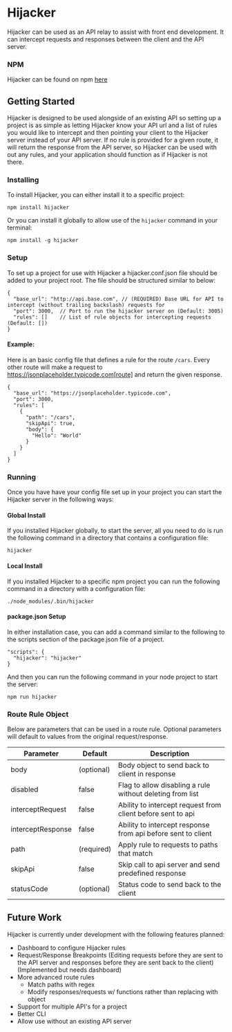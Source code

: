 # Hijacker
Hijacker can be used as an API relay to assist with front end development. It can intercept requests and responses between the client and the API server.  

### NPM
Hijacker can be found on npm [here](https://www.npmjs.com/package/hijacker)

## Getting Started
Hijacker is designed to be used alongside of an existing API so setting up a project is as simple as letting Hijacker know your API url and a list of rules you would like to intercept and then pointing your client to the Hijacker server instead of your API server.  If no rule is provided for a given route, it will return the response from the API server, so Hijacker can be used with out any rules, and your application should function as if Hijacker is not there.

### Installing
To install Hijacker, you can either install it to a specific project:

```
npm install hijacker
```

Or you can install it globally to allow use of the `hijacker` command in your terminal:

```
npm install -g hijacker
```

### Setup
To set up a project for use with Hijacker a hijacker.conf.json file should be added to your project root. The file should be structured similar to below:

```
{
  "base_url": "http://api.base.com", // (REQUIRED) Base URL for API to intercept (without trailing backslash) requests for
  "port": 3000,  // Port to run the hijacker server on (Default: 3005)
  "rules": []    // List of rule objects for intercepting requests (Default: [])
}
```

#### Example:
Here is an basic config file that defines a rule for the route `/cars`. Every other route will make a request to https://jsonplaceholder.typicode.com[route] and return the given response.
```
{
  "base_url": "https://jsonplaceholder.typicode.com",
  "port": 3000,
  "rules": [
    {
      "path": "/cars",
      "skipApi": true,
      "body": {
        "Hello": "World"
      }
    }
  ]
}
```

### Running
Once you have have your config file set up in your project you can start the Hijacker server in the following ways:

#### Global Install
If you installed Hijacker globally, to start the server, all you need to do is run the following command in a directory that contains a configuration file:

```
hijacker
```

#### Local Install
If you installed Hijacker to a specific npm project you can run the following command in a directory with a configuration file:

```
./node_modules/.bin/hijacker
```

#### package.json Setup
In either installation case, you can add a command similar to the following to the scripts section of the package.json file of a project.

```
"scripts": {
  "hijacker": "hijacker"
}
```

And then you can run the following command in your node project to start the server:
```
npm run hijacker
```

### Route Rule Object
Below are parameters that can be used in a route rule. Optional parameters will default to values from the original request/response.

| Parameter         | Default    | Description                                                  |
| ----------------- | ---------- | ------------------------------------------------------------ |
| body              | (optional) | Body object to send back to client in response               |
| disabled          | false      | Flag to allow disabling a rule without deleting from list    |
| interceptRequest  | false      | Ability to intercept request from client before sent to api  |
| interceptResponse | false      | Ability to intercept response from api before sent to client |
| path              | (required) | Apply rule to requests to paths that match                   |
| skipApi           | false      | Skip call to api server and send predefined response         |
| statusCode        | (optional) | Status code to send back to the client                       |


## Future Work
Hijacker is currently under development with the following features planned:
- Dashboard to configure Hijacker rules
- Request/Response Breakpoints (Editing requests before they are sent to the API server and responses before they are sent back to the client) (Implemented but needs dashboard)
- More advanced route rules
  - Match paths with regex
  - Modify responses/requests w/ functions rather than replacing with object
- Support for multiple API's for a project
- Better CLI
- Allow use without an existing API server
